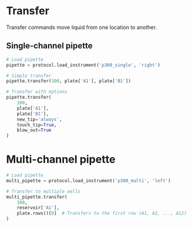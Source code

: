 # Transfer

Transfer commands move liquid from one location to another.

## Single-channel pipette

```python
# Load pipette
pipette = protocol.load_instrument('p300_single', 'right')

# Simple transfer
pipette.transfer(100, plate['A1'], plate['B1'])

# Transfer with options
pipette.transfer(
    100,
    plate['A1'],
    plate['B1'],
    new_tip='always',
    touch_tip=True,
    blow_out=True
)
```

# Multi-channel pipette
```python
# Load pipette
multi_pipette = protocol.load_instrument('p300_multi', 'left')

# Transfer to multiple wells
multi_pipette.transfer(
    100,
    reservoir['A1'],
    plate.rows()[0]  # Transfers to the first row (A1, A2, ..., A12)
)
```
